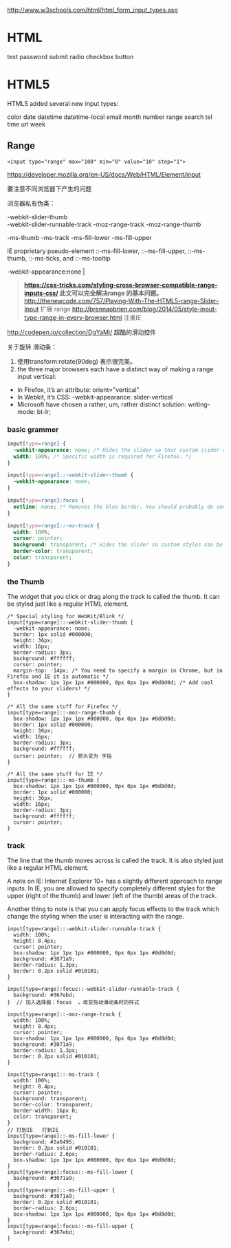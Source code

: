http://www.w3schools.com/html/html_form_input_types.asp

# HTML

text
password
submit
radio
checkbox
button


# HTML5

HTML5 added several new input types:

color
date
datetime
datetime-local
email
month
number
range
search
tel
time
url
week


## Range

```
<input type="range" max="100" min="0" value="10" step="1">
```



https://developer.mozilla.org/en-US/docs/Web/HTML/Element/input

要注意不同浏览器下产生的问题

浏览器私有伪类： 

-webkit-slider-thumb   
-webkit-slider-runnable-track 
-moz-range-track
-moz-range-thumb


-ms-thumb
-ms-track
-ms-fill-lower
-ms-fill-upper

IE proprietary pseudo-element ::-ms-fill-lower, ::-ms-fill-upper, ::-ms-thumb, ::-ms-ticks, and ::-ms-tooltip

-webkit-appearance:none | 

> **https://css-tricks.com/styling-cross-browser-compatible-range-inputs-css/   此文可以完全解决range 的基本问题。**
> http://thenewcode.com/757/Playing-With-The-HTML5-range-Slider-Input  扩展 range 
> http://brennaobrien.com/blog/2014/05/style-input-type-range-in-every-browser.html   注重IE

http://codepen.io/collection/DgYaMj/  超酷的滑动控件


关于旋转 滑动条： 
1. 使用transform:rotate(90deg) 表示很完美。
2. the three major browsers each have a distinct way of making a range input vertical:

- In Firefox, it’s an attribute: orient="vertical"
- In Webkit, it’s CSS: -webkit-appearance: slider-vertical
- Microsoft have chosen a rather, um, rather distinct solution: writing-mode: bt-lr;

### basic grammer

```css
input[type=range] {
  -webkit-appearance: none; /* Hides the slider so that custom slider can be made */
  width: 100%; /* Specific width is required for Firefox. */
}

input[type=range]::-webkit-slider-thumb {
  -webkit-appearance: none;
}

input[type=range]:focus {
  outline: none; /* Removes the blue border. You should probably do some kind of focus styling for accessibility reasons though. */  这也是需要注意的地方
}

input[type=range]::-ms-track {
  width: 100%;
  cursor: pointer;
  background: transparent; /* Hides the slider so custom styles can be added */
  border-color: transparent;
  color: transparent;
}
```

### the Thumb
The widget that you click or drag along the track is called the thumb. It can be styled just like a regular HTML element.

```
/* Special styling for WebKit/Blink */
input[type=range]::-webkit-slider-thumb {
  -webkit-appearance: none;
  border: 1px solid #000000;
  height: 36px;
  width: 16px;
  border-radius: 3px;
  background: #ffffff;
  cursor: pointer;
  margin-top: -14px; /* You need to specify a margin in Chrome, but in Firefox and IE it is automatic */
  box-shadow: 1px 1px 1px #000000, 0px 0px 1px #0d0d0d; /* Add cool effects to your sliders! */
}

/* All the same stuff for Firefox */
input[type=range]::-moz-range-thumb {
  box-shadow: 1px 1px 1px #000000, 0px 0px 1px #0d0d0d;
  border: 1px solid #000000;
  height: 36px;
  width: 16px;
  border-radius: 3px;
  background: #ffffff;
  cursor: pointer;  // 箭头变为 手指 
}

/* All the same stuff for IE */
input[type=range]::-ms-thumb {
  box-shadow: 1px 1px 1px #000000, 0px 0px 1px #0d0d0d;
  border: 1px solid #000000;
  height: 36px;
  width: 16px;
  border-radius: 3px;
  background: #ffffff;
  cursor: pointer;
}
```


### track

The line that the thumb moves across is called the track. It is also styled just like a regular HTML element.

A note on IE: Internet Explorer 10+ has a slightly different approach to range inputs. In IE, you are allowed to specify completely different styles for the upper (right of the thumb) and lower (left of the thumb) areas of the track.

Another thing to note is that you can apply focus effects to the track which change the styling when the user is interacting with the range.

```
input[type=range]::-webkit-slider-runnable-track {
  width: 100%;
  height: 8.4px;
  cursor: pointer;
  box-shadow: 1px 1px 1px #000000, 0px 0px 1px #0d0d0d;
  background: #3071a9;
  border-radius: 1.3px;
  border: 0.2px solid #010101;
}

input[type=range]:focus::-webkit-slider-runnable-track {
  background: #367ebd;
}  // 加入选择器：focus  ，改变拖动滑动条时的样式

input[type=range]::-moz-range-track {
  width: 100%;
  height: 8.4px;
  cursor: pointer;
  box-shadow: 1px 1px 1px #000000, 0px 0px 1px #0d0d0d;
  background: #3071a9;
  border-radius: 1.3px;
  border: 0.2px solid #010101;
}

input[type=range]::-ms-track {
  width: 100%;
  height: 8.4px;
  cursor: pointer;
  background: transparent;
  border-color: transparent;
  border-width: 16px 0;
  color: transparent;
}
// 打到IE   打到IE
input[type=range]::-ms-fill-lower {
  background: #2a6495;
  border: 0.2px solid #010101;
  border-radius: 2.6px;
  box-shadow: 1px 1px 1px #000000, 0px 0px 1px #0d0d0d;
}
input[type=range]:focus::-ms-fill-lower {
  background: #3071a9;
}
input[type=range]::-ms-fill-upper {
  background: #3071a9;
  border: 0.2px solid #010101;
  border-radius: 2.6px;
  box-shadow: 1px 1px 1px #000000, 0px 0px 1px #0d0d0d;
}
input[type=range]:focus::-ms-fill-upper {
  background: #367ebd;
}
```